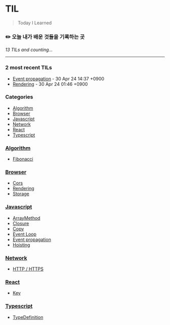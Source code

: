 # TIL
> Today I Learned

### ✏️  오늘 내가 배운 것들을 기록하는 곳


_13 TILs and counting..._

---

### 2 most recent TILs

- [Event propagation](Javascript/EventPropagation.md) - 30 Apr 24 14:37 +0900
- [Rendering](Browser/Rendering.md) - 30 Apr 24 01:46 +0900

### Categories

- [Algorithm](#algorithm)
- [Browser](#browser)
- [Javascript](#javascript)
- [Network](#network)
- [React](#react)
- [Typescript](#typescript)

### [Algorithm](#algorithm)
- [Fibonacci](Algorithm/Fibonacci.md)

### [Browser](#browser)
- [Cors](Browser/Cors.md)
- [Rendering](Browser/Rendering.md)
- [Storage](Browser/Storage.md)

### [Javascript](#javascript)
- [ArrayMethod](Javascript/ArrayMethod.md)
- [Closure](Javascript/Closure.md)
- [Copy](Javascript/Copy.md)
- [Event Loop](Javascript/EventLoop.md)
- [Event propagation](Javascript/EventPropagation.md)
- [Hoisting](Javascript/Hoisting.md)

### [Network](#network)
- [HTTP / HTTPS](Network/http.md)

### [React](#react)
- [Key](React/key.md)

### [Typescript](#typescript)
- [TypeDefinition](Typescript/TypeDefinition.md)

[1]: https://simonwillison.net/2020/Apr/20/self-rewriting-readme/
[2]: https://github.com/jbranchaud/til
[3]: https://github.com/cflynn07/github-action-til-autoformat-readme

